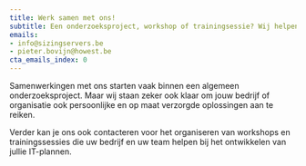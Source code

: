 ```yaml
---
title: Werk samen met ons!
subtitle: Een onderzoeksproject, workshop of trainingsessie? Wij helpen je graag verder.
emails:
- info@sizingservers.be
- pieter.bovijn@howest.be
cta_emails_index: 0 
---
```


Samenwerkingen met ons starten vaak binnen een algemeen onderzoeksproject. Maar wij staan zeker ook klaar om jouw bedrijf of organisatie ook persoonlijke en op maat verzorgde oplossingen aan te reiken. 

Verder kan je ons ook contacteren voor het organiseren van workshops en trainingssessies die uw bedrijf en uw team helpen bij het ontwikkelen van jullie IT-plannen. 